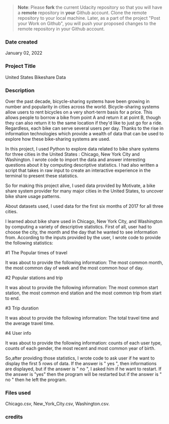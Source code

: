 >**Note**: Please **fork** the current Udacity repository so that you will have a **remote** repository in **your** Github account. Clone the remote repository to your local machine. Later, as a part of the project "Post your Work on Github", you will push your proposed changes to the remote repository in your Github account.

### Date created
January 02, 2022

### Project Title 
United States Bikeshare Data 

### Description

Over the past decade, bicycle-sharing systems have been growing in number and popularity in cities across the world. Bicycle-sharing systems allow users to rent bicycles on a very short-term basis for a price. This allows people to borrow a bike from point A and return it at point B, though they can also return it to the same location if they'd like to just go for a ride. Regardless, each bike can serve several users per day. Thanks to the rise in information technologies which provide a wealth of data that can be used to explore how these bike-sharing systems are used.


In this project, I used Python to explore data related to bike share systems for three cities in the United States : Chicago, New York City and Washington. I wrote code to import the data and answer interesting questions about it by computing descriptive statistics. I had also written a script that takes in raw input to create an interactive experience in the terminal to present these statistics.

So for making this project alive, I used data provided by Motivate, a bike share system provider for many major cities in the United States, to uncover bike share usage patterns. 

About datasets used, I used data for the first six months of 2017 for all three cities.

I learned about bike share used in Chicago, New York City, and Washington by computing a variety of descriptive statistics.
First of all, user had to choose the city, the month and the day that he wanted to see information from. According to the inputs provided by the user, I wrote code to provide the following statistics:


#1 The Popular times of travel

It was about to provide the following information: The most common month, the  most common day of week and the most common hour of day.

#2 Popular stations and trip

It was about to provide the following information: The most common start station, the most common end station and the most common trip from start to end.

#3 Trip duration

It was about to provide the following information: The total travel time and the average travel time.


#4 User info

It was about to provide the following information: counts of each user type, counts of each gender, the most recent and most common year of birth.


So,after providing those statistics, I wrote code to ask user if he want to display the first 5 rows of data. If the answer is " yes ", then informations are displayed, but if the answer is " no ", I asked him if he want to restart. If the answer is "yes" then the program will be restarted but if the answer is " no " then he left the program.



### Files used
Chicago.csv, 
New_York_City.csv,
Washington.csv.

### credits



